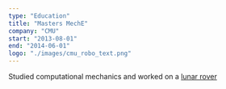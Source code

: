 ```yaml
---
type: "Education"
title: "Masters MechE"
company: "CMU"
start: "2013-08-01"
end: "2014-06-01"
logo: "./images/cmu_robo_text.png"
---
```


Studied computational mechanics and worked on a <a href='https://twitter.com/astrobotic/status/561239211756773378' target='_blank'>lunar rover</a>
